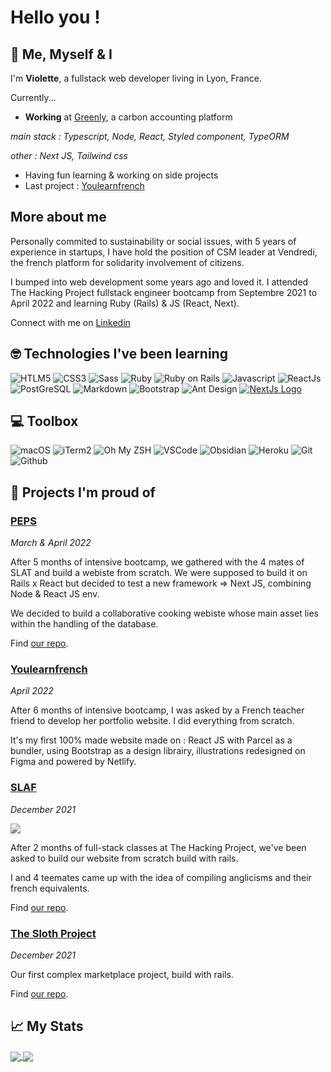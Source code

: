 # Hello you ! 

## 🔮 Me, Myself & I 

I'm **Violette**, a fullstack web developer living in Lyon, France.

Currently...
- **Working** at [Greenly]([url](https://greenly.earth/en-us)), a carbon accounting platform

_main stack : Typescript, Node, React, Styled component, TypeORM_

_other : Next JS, Tailwind css_

- Having fun learning & working on side projects 
- Last project : [Youlearnfrench](https://youlearnfrench.fr/)

## More about me

Personally commited to sustainability or social issues, with 5 years of experience in startups, I have hold the position of CSM leader at Vendredi, the french platform for solidarity involvement of citizens.

I bumped into web development some years ago and loved it. 
I attended The Hacking Project fullstack engineer bootcamp from Septembre 2021 to April 2022 and learning Ruby (Rails) & JS (React, Next). 

Connect with me on [Linkedin](https://www.linkedin.com/in/violettemrqs/)

## 🤓 Technologies I've been learning

![HTLM5](https://img.shields.io/badge/-HTML5-E34F26?logo=html5&logoColor=white&style=for-the-badge)
![CSS3](https://img.shields.io/badge/CSS3-1572B6?style=for-the-badge&logo=css3&logoColor=white)
![Sass](https://img.shields.io/badge/Sass-CC6699?style=for-the-badge&logo=sass&logoColor=white)
![Ruby](https://img.shields.io/badge/-Ruby-CC342D?logo=ruby&logoColor=white&style=for-the-badge)
![Ruby on Rails](https://img.shields.io/badge/-Ruby%20on%20Rails-CC342D?logo=ruby-on-rails&logoColor=white&style=for-the-badge)
![Javascript](https://img.shields.io/badge/-Javascript-F7DF1E?logo=javascript&logoColor=white&style=for-the-badge)
![ReactJs](https://img.shields.io/badge/-ReactJs-61DAFB?logo=react&logoColor=white&style=for-the-badge)
![PostGreSQL](https://img.shields.io/badge/PostgreSQL-316192?style=for-the-badge&logo=postgresql&logoColor=white)
![Markdown](https://img.shields.io/badge/Markdown-000000?style=for-the-badge&logo=markdown&logoColor=white)
![Bootstrap](https://img.shields.io/badge/Bootstrap-7952B3?style=for-the-badge&logo=bootstrap&logoColor=white)
![Ant Design](https://img.shields.io/badge/Ant%20Design-0170FE?style=for-the-badge&logo=ant-design&logoColor=white)
[![NextJs Logo](https://img.shields.io/badge/next.js-000000?style=for-the-badge&logo=nextdotjs&logoColor=white)](https://nextjs.org/)

## 💻 Toolbox

![macOS](https://img.shields.io/badge/-macOS-000000?style=for-the-badge&logo=macos&logoColor=white)
![iTerm2](https://img.shields.io/badge/-iTerm2-000000?style=for-the-badge&logo=iterm2&logoColor=white)
![Oh My ZSH](https://img.shields.io/badge/oh_my_zsh-379554?style=for-the-badge&logo=ohmyzsh&logoColor=white)
![VSCode](https://img.shields.io/badge/Visual_Studio_Code-007ACC?style=for-the-badge&logo=visual%20studio%20code&logoColor=white)
![Obsidian](https://img.shields.io/badge/Obsidian-483699?style=for-the-badge&logo=obsidian&logoColor=white)
![Heroku](https://img.shields.io/badge/Heroku-430098?style=for-the-badge&logo=heroku&logoColor=white)
![Git](https://img.shields.io/badge/Git-F05032?style=for-the-badge&logo=git&logoColor=white)
![Github](https://img.shields.io/badge/Github-181717?style=for-the-badge&logo=github&logoColor=white)

## 🦚 Projects I'm proud of

### [PEPS](https://peps.life/) 
_March & April 2022_

After 5 months of intensive bootcamp, we gathered with the 4 mates of SLAT and build a webiste from scratch. We were supposed to build it on Rails x React but decided to test a new framework => Next JS, combining Node & React JS env.

We decided to build a collaborative cooking webiste whose main asset lies within the handling of the database.

Find [our repo](https://github.com/SLAF-Team/Peps).

### [Youlearnfrench](https://youlearnfrench.fr/)
_April 2022_

After 6 months of intensive bootcamp, I was asked by a French teacher friend to develop her portfolio website.
I did everything from scratch.

It's my first 100% made website made on : React JS with Parcel as a bundler, using Bootstrap as a design librairy, illustrations redesigned on Figma and powered by Netlify.

### [SLAF](https://syndicatdelutteantifranglais.club/)
_December 2021_

![](https://syndicatdelutteantifranglais.club/assets/logo-meta-9de8eca6713f0032850014ade3b538ec0effe6e4b3964ef24fc8091070821837.jpg)

After 2 months of full-stack classes at The Hacking Project, we've been asked to build our website from scratch build with rails.

I and 4 teemates came up with the idea of compiling anglicisms and their french equivalents.

Find [our repo](https://github.com/SLAF-Project/SLAF_Project).

### [The Sloth Project](https://the-sloth-project.herokuapp.com/)
_December 2021_

Our first complex marketplace project, build with rails.

Find [our repo](https://github.com/VioMrqs/thp_w10_the_sloth_project_gp).

## 📈 My Stats

<a href='https://github.com/VioMrqs/VioMrqs'>
  <img align='center' src='https://github-readme-stats.vercel.app/api/top-langs/?username=VioMrqs&theme=cobalt2&show_icons=true'/>
</a>

<a href='https://github.com/VioMrqs/VioMrqs'>
  <img align='center' src='https://github-readme-stats.vercel.app/api?username=VioMrqs&theme=cobalt2&show_icons=true'/>
</a>
